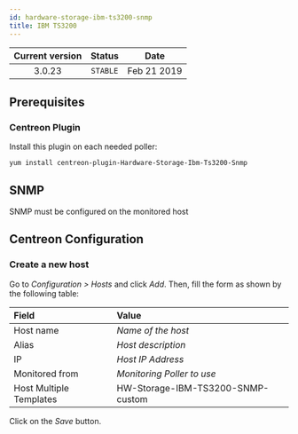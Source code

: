 ```yaml
---
id: hardware-storage-ibm-ts3200-snmp
title: IBM TS3200
---
```


| Current version | Status | Date |
| :-: | :-: | :-: |
| 3.0.23 | `STABLE` | Feb 21 2019 |

## Prerequisites

### Centreon Plugin

Install this plugin on each needed poller:

``` shell
yum install centreon-plugin-Hardware-Storage-Ibm-Ts3200-Snmp
```

## SNMP

SNMP must be configured on the monitored host

## Centreon Configuration

### Create a new host

Go to *Configuration \> Hosts* and click *Add*. Then, fill the form as shown by
the following table:

| Field                   | Value                             |
| :---------------------- | :-------------------------------- |
| Host name               | *Name of the host*                |
| Alias                   | *Host description*                |
| IP                      | *Host IP Address*                 |
| Monitored from          | *Monitoring Poller to use*        |
| Host Multiple Templates | HW-Storage-IBM-TS3200-SNMP-custom |

Click on the *Save* button.


